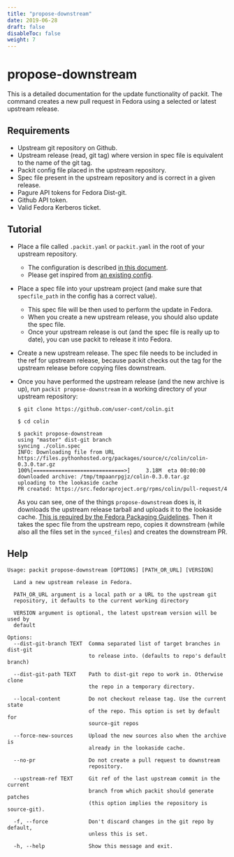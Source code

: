 ```yaml
---
title: "propose-downstream"
date: 2019-06-28
draft: false
disableToc: false
weight: 7
---
```


# propose-downstream

This is a detailed documentation for the update functionality of packit. The
command creates a new pull request in Fedora using a selected or latest
upstream release.


## Requirements

* Upstream git repository on Github.
* Upstream release (read, git tag) where version in spec file is equivalent to
  the name of the git tag.
* Packit config file placed in the upstream repository.
* Spec file present in the upstream repository and is correct in a given
  release.
* Pagure API tokens for Fedora Dist-git.
* Github API token.
* Valid Fedora Kerberos ticket.


## Tutorial

* Place a file called `.packit.yaml` or `packit.yaml` in the root of your upstream repository.
   * The configuration is described [in this document](/docs/configuration/).
   * Please get inspired from [an existing config](https://github.com/packit/packit/blob/main/.packit.yaml).

* Place a spec file into your upstream project (and make sure that
  `specfile_path` in the config has a correct value).
   * This spec file will be then used to perform the update in Fedora.
   * When you create a new upstream release, you should also update the spec file.
   * Once your upstream release is out (and the spec file is really up to
     date), you can use packit to release it into Fedora.

* Create a new upstream release. The spec file needs to be included in the ref
  for upstream release, because packit checks out the tag for the upstream
  release before copying files downstream.

* Once you have performed the upstream release (and the new archive is up),
  run `packit propose-downstream` in a working directory of your upstream
  repository:
  ```
  $ git clone https://github.com/user-cont/colin.git

  $ cd colin

  $ packit propose-downstream
  using "master" dist-git branch
  syncing ./colin.spec
  INFO: Downloading file from URL https://files.pythonhosted.org/packages/source/c/colin/colin-0.3.0.tar.gz
  100%[=============================>]     3.18M  eta 00:00:00
  downloaded archive: /tmp/tmpaanrpgjz/colin-0.3.0.tar.gz
  uploading to the lookaside cache
  PR created: https://src.fedoraproject.org/rpms/colin/pull-request/4
  ```

  As you can see, one of the things `propose-downstream` does is, it downloads the
  upstream release tarball and uploads it to the lookaside cache. [This is
  required by the Fedora Packaging
  Guidelines](https://fedoraproject.org/wiki/Packaging:SourceURL#Referencing_Source).
  Then it takes the spec file from the upstream repo, copies it downstream (while
  also all the files set in the `synced_files`) and creates the downstream PR.


## Help

    Usage: packit propose-downstream [OPTIONS] [PATH_OR_URL] [VERSION]
    
      Land a new upstream release in Fedora.
    
      PATH_OR_URL argument is a local path or a URL to the upstream git
      repository, it defaults to the current working directory
    
      VERSION argument is optional, the latest upstream version will be used by
      default
    
    Options:
      --dist-git-branch TEXT  Comma separated list of target branches in dist-git
                              to release into. (defaults to repo's default branch)
    
      --dist-git-path TEXT    Path to dist-git repo to work in. Otherwise clone
                              the repo in a temporary directory.
    
      --local-content         Do not checkout release tag. Use the current state
                              of the repo. This option is set by default for
                              source-git repos
    
      --force-new-sources     Upload the new sources also when the archive is
                              already in the lookaside cache.
    
      --no-pr                 Do not create a pull request to downstream
                              repository.
    
      --upstream-ref TEXT     Git ref of the last upstream commit in the current
                              branch from which packit should generate patches
                              (this option implies the repository is source-git).
    
      -f, --force             Don't discard changes in the git repo by default,
                              unless this is set.
    
      -h, --help              Show this message and exit.
